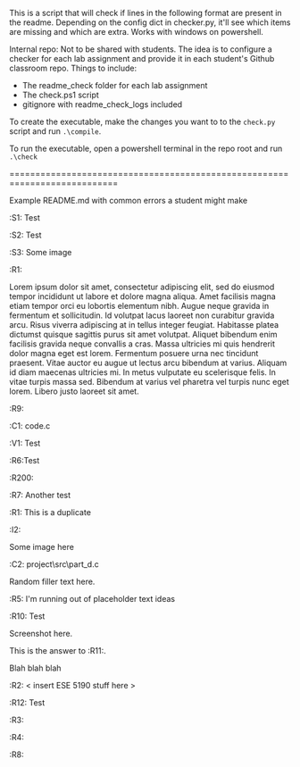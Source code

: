This is a script that will check if lines in the following format are present in the readme.
Depending on the config dict in checker.py, it'll see which items are missing and which are extra.
Works with windows on powershell.

Internal repo: Not to be shared with students. The idea is to configure a checker for each lab assignment and provide it in each student's Github classroom repo. Things to include:
- The readme_check folder for each lab assignment
- The check.ps1 script
- gitignore with readme_check_logs included

To create the executable, make the changes you want to to the ```check.py``` script and run ```.\compile```.

To run the executable, open a powershell terminal in the repo root and run ```.\check```

===========================================================================

Example README.md with common errors a student might make 

:S1: Test

:S2: Test

:S3: Some image

:R1: 

Lorem ipsum dolor sit amet, consectetur adipiscing elit, sed do eiusmod tempor incididunt ut labore et dolore magna aliqua. Amet facilisis magna etiam tempor orci eu lobortis elementum nibh. Augue neque gravida in fermentum et sollicitudin. Id volutpat lacus laoreet non curabitur gravida arcu. Risus viverra adipiscing at in tellus integer feugiat. Habitasse platea dictumst quisque sagittis purus sit amet volutpat. Aliquet bibendum enim facilisis gravida neque convallis a cras. Massa ultricies mi quis hendrerit dolor magna eget est lorem. Fermentum posuere urna nec tincidunt praesent. Vitae auctor eu augue ut lectus arcu bibendum at varius. Aliquam id diam maecenas ultricies mi. In metus vulputate eu scelerisque felis. In vitae turpis massa sed. Bibendum at varius vel pharetra vel turpis nunc eget lorem. Libero justo laoreet sit amet.

:R9: 

:C1: code.c

:V1: Test

:R6:Test

:R200: 

:R7: Another test

:R1: This is a duplicate

:I2:

Some image here

:C2: project\src\part_d.c

Random filler text here.

:R5: I'm running out of placeholder text ideas

:R10: Test

Screenshot here.

This is the answer to :R11:.

Blah blah blah

:R2: < insert ESE 5190 stuff here >

:R12: Test

:R3:

:R4:

:R8: